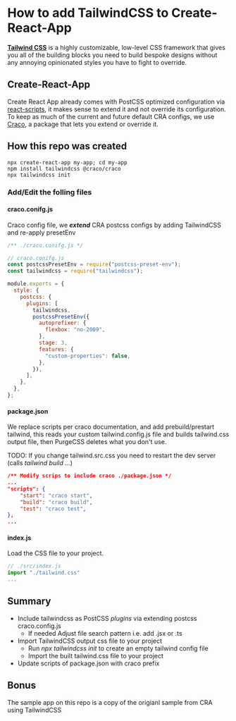 # How to add TailwindCSS to Create-React-App

[**Tailwind CSS**](https://tailwindcss.com/) is a highly customizable, low-level CSS framework that gives you all of the building blocks you need to build bespoke designs without any annoying opinionated styles you have to fight to override.

## Create-React-App

Create React App already comes with PostCSS optimized configuration via [react-scripts](https://github.com/facebook/create-react-app/blob/master/packages/react-scripts/config/webpackDevServer.config.js), it makes sense to extend it and not override its configuration. To keep as much of the current and future default CRA configs, we use [Craco](https://github.com/gsoft-inc/craco), a package that lets you extend or override it.

## How this repo was created

    npx create-react-app my-app; cd my-app
    npm install tailwindcss @craco/craco
    npx tailwindcss init

### Add/Edit the folling files

#### craco.conifg.js

Craco config file, we **_extend_** CRA postcss configs by adding TailwindCSS and re-apply presetEnv

```javascript
/** ./craco.conifg.js */

// craco.conifg.js
const postcssPresetEnv = require("postcss-preset-env");
const tailwindcss = require("tailwindcss");

module.exports = {
  style: {
    postcss: {
      plugins: [
        tailwindcss,
        postcssPresetEnv({
          autoprefixer: {
            flexbox: "no-2009",
          },
          stage: 3,
          features: {
            "custom-properties": false,
          },
        }),
      ],
    },
  },
};


```

#### package.json

We replace scripts per craco documentation, and add prebuild/prestart tailwind, this reads your custom tailwind.config.js file and builds tailwind.css output file, then PurgeCSS deletes what you don't use.

TODO: If you change tailwind.src.css you need to restart the dev server (calls _tailwind build ..._)

```json
/** Modify scrips to include craco ./package.json */
...
"scripts": {
    "start": "craco start",
    "build": "craco build",
    "test": "craco test",
},
...
```

#### index.js

Load the CSS file to your project.

```javascript
// ./src/index.js
import "./tailwind.css"
...
```

## Summary

- Include tailwindcss as PostCSS _plugins_ via extending postcss craco.config.js
  - If needed Adjust file search pattern i.e. add .jsx or .ts
- Import TailwindCSS output css file to your project
  - Run _npx tailwindcss init_ to create an empty tailwind config file
  - Import the built tailwind.css file to your project
- Update scripts of package.json with craco prefix

## Bonus

The sample app on this repo is a copy of the origianl sample from CRA using TailwindCSS
